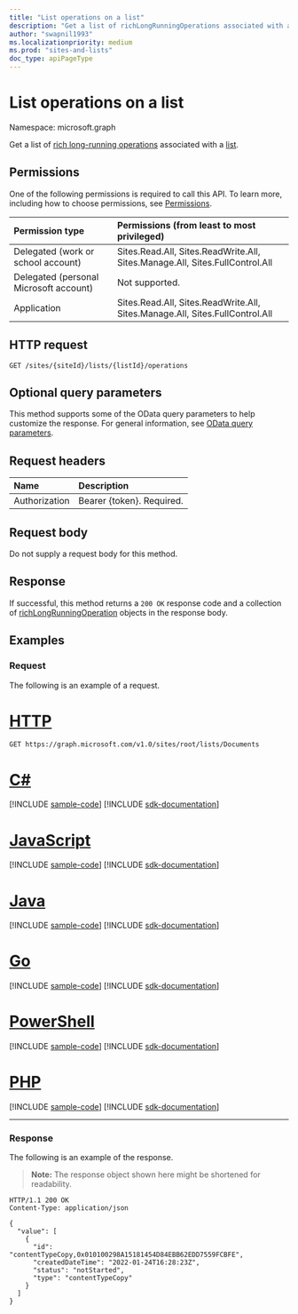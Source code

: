 ```yaml
---
title: "List operations on a list"
description: "Get a list of richLongRunningOperations associated with a list."
author: "swapnil1993"
ms.localizationpriority: medium
ms.prod: "sites-and-lists"
doc_type: apiPageType
---
```


# List operations on a list

Namespace: microsoft.graph

Get a list of [rich long-running operations](../resources/richlongrunningoperation.md) associated with a [list](../resources/list.md).

## Permissions
One of the following permissions is required to call this API. To learn more, including how to choose permissions, see [Permissions](/graph/permissions-reference).

|Permission type|Permissions (from least to most privileged)|
|:---|:---|
|Delegated (work or school account)|Sites.Read.All, Sites.ReadWrite.All, Sites.Manage.All, Sites.FullControl.All|
|Delegated (personal Microsoft account)|Not supported.|
|Application|Sites.Read.All, Sites.ReadWrite.All, Sites.Manage.All, Sites.FullControl.All|

## HTTP request

<!-- {
  "blockType": "ignored"
}
-->
``` http
GET /sites/{siteId}/lists/{listId}/operations
```

## Optional query parameters
This method supports some of the OData query parameters to help customize the response. For general information, see [OData query parameters](/graph/query-parameters).

## Request headers
|Name|Description|
|:---|:---|
|Authorization|Bearer {token}. Required.|

## Request body
Do not supply a request body for this method.

## Response

If successful, this method returns a `200 OK` response code and a collection of [richLongRunningOperation](../resources/richlongrunningoperation.md) objects in the response body.

## Examples

### Request

The following is an example of a request.


# [HTTP](#tab/http)
<!-- {
  "blockType": "request",
  "name": "list_richlongrunningoperation_forsite",
  "sampleKeys": ["root", "Documents"]
}
-->
``` http
GET https://graph.microsoft.com/v1.0/sites/root/lists/Documents
```

# [C#](#tab/csharp)
[!INCLUDE [sample-code](../includes/snippets/csharp/list-richlongrunningoperation-forsite-csharp-snippets.md)]
[!INCLUDE [sdk-documentation](../includes/snippets/snippets-sdk-documentation-link.md)]

# [JavaScript](#tab/javascript)
[!INCLUDE [sample-code](../includes/snippets/javascript/list-richlongrunningoperation-forsite-javascript-snippets.md)]
[!INCLUDE [sdk-documentation](../includes/snippets/snippets-sdk-documentation-link.md)]

# [Java](#tab/java)
[!INCLUDE [sample-code](../includes/snippets/java/list-richlongrunningoperation-forsite-java-snippets.md)]
[!INCLUDE [sdk-documentation](../includes/snippets/snippets-sdk-documentation-link.md)]

# [Go](#tab/go)
[!INCLUDE [sample-code](../includes/snippets/go/list-richlongrunningoperation-forsite-go-snippets.md)]
[!INCLUDE [sdk-documentation](../includes/snippets/snippets-sdk-documentation-link.md)]

# [PowerShell](#tab/powershell)
[!INCLUDE [sample-code](../includes/snippets/powershell/list-richlongrunningoperation-forsite-powershell-snippets.md)]
[!INCLUDE [sdk-documentation](../includes/snippets/snippets-sdk-documentation-link.md)]

# [PHP](#tab/php)
[!INCLUDE [sample-code](../includes/snippets/php/list-richlongrunningoperation-forsite-php-snippets.md)]
[!INCLUDE [sdk-documentation](../includes/snippets/snippets-sdk-documentation-link.md)]

---


### Response

The following is an example of the response.

>**Note:** The response object shown here might be shortened for readability.
<!-- {
  "blockType": "response",
  "truncated": true,
  "@odata.type": "microsoft.graph.richLongRunningOperation",
  "isCollection": true
}
-->
``` http
HTTP/1.1 200 OK
Content-Type: application/json

{
  "value": [
    {
      "id": "contentTypeCopy,0x010100298A15181454D84EBB62EDD7559FCBFE",
      "createdDateTime": "2022-01-24T16:28:23Z",
      "status": "notStarted",
      "type": "contentTypeCopy"
    }
  ]
}
```

